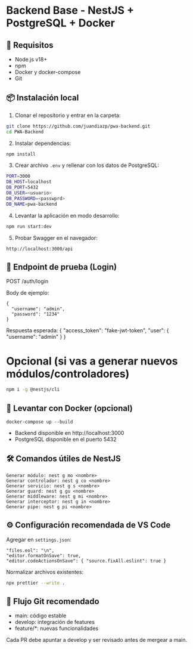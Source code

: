 # Backend Base - NestJS + PostgreSQL + Docker

## 🚀 Requisitos
- Node.js v18+
- npm
- Docker y docker-compose
- Git

## 📦 Instalación local

1. Clonar el repositorio y entrar en la carpeta:
```bash
git clone https://github.com/juandiazp/pwa-backend.git
cd PWA-Backend
```

2. Instalar dependencias:
```bash
npm install
```

3. Crear archivo `.env` y rellenar con los datos de PostgreSQL:
```bash
PORT=3000
DB_HOST=localhost
DB_PORT=5432
DB_USER=<usuario>
DB_PASSWORD=<passwprd>
DB_NAME=pwa-backend
```

4. Levantar la aplicación en modo desarrollo:
```bash
npm run start:dev
```

5. Probar Swagger en el navegador:
```
http://localhost:3000/api
```

## 🔑 Endpoint de prueba (Login)

POST /auth/login

Body de ejemplo:
```
{
  "username": "admin",
  "password": "1234"
}
```

Respuesta esperada:
{
  "access_token": "fake-jwt-token",
  "user": { "username": "admin" }
}

# Opcional (si vas a generar nuevos módulos/controladores)
```bash
npm i -g @nestjs/cli
```

## 🐳 Levantar con Docker (opcional)
```
docker-compose up --build
```

- Backend disponible en http://localhost:3000
- PostgreSQL disponible en el puerto 5432

## 🛠 Comandos útiles de NestJS
```
Generar módulo: nest g mo <nombre>
Generar controlador: nest g co <nombre>
Generar servicio: nest g s <nombre>
Generar guard: nest g gu <nombre>
Generar middleware: nest g mi <nombre>
Generar interceptor: nest g in <nombre>
Generar pipe: nest g pi <nombre>
```

## ⚙️ Configuración recomendada de VS Code

Agregar en `settings.json`:
```
"files.eol": "\n",
"editor.formatOnSave": true,
"editor.codeActionsOnSave": { "source.fixAll.eslint": true }
```

Normalizar archivos existentes:
```bash
npx prettier --write .
```

## 🌳 Flujo Git recomendado

- main: código estable
- develop: integración de features
- feature/*: nuevas funcionalidades

Cada PR debe apuntar a develop y ser revisado antes de mergear a main.
